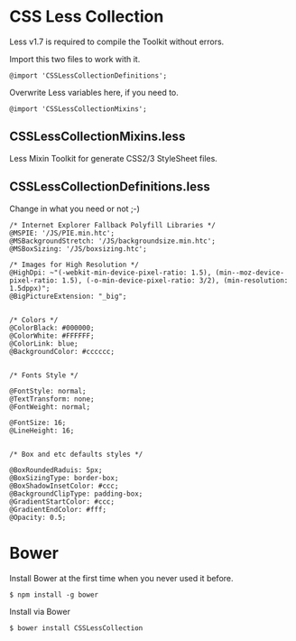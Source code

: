 # CSS Less Collection

Less v1.7 is required to compile the Toolkit without errors.

Import this two files to work with it.

    @import 'CSSLessCollectionDefinitions';
	
Overwrite Less variables here, if you need to.

    @import 'CSSLessCollectionMixins';


## CSSLessCollectionMixins.less

Less Mixin Toolkit for generate CSS2/3 StyleSheet files.


## CSSLessCollectionDefinitions.less

Change in what you need or not ;-)

    /* Internet Explorer Fallback Polyfill Libraries */
    @MSPIE: '/JS/PIE.min.htc';
    @MSBackgroundStretch: '/JS/backgroundsize.min.htc';
    @MSBoxSizing: '/JS/boxsizing.htc';

    /* Images for High Resolution */
    @HighDpi: ~"(-webkit-min-device-pixel-ratio: 1.5), (min--moz-device-pixel-ratio: 1.5), (-o-min-device-pixel-ratio: 3/2), (min-resolution: 1.5dppx)";
    @BigPictureExtension: "_big";


    /* Colors */
    @ColorBlack: #000000;
    @ColorWhite: #FFFFFF;
    @ColorLink: blue;
    @BackgroundColor: #cccccc;


    /* Fonts Style */

    @FontStyle: normal;
    @TextTransform: none;
    @FontWeight: normal;

    @FontSize: 16;
    @LineHeight: 16;


    /* Box and etc defaults styles */

    @BoxRoundedRaduis: 5px;
    @BoxSizingType: border-box;
    @BoxShadowInsetColor: #ccc;
    @BackgroundClipType: padding-box;
    @GradientStartColor: #ccc;
    @GradientEndColor: #fff;
    @Opacity: 0.5;


# Bower

Install Bower at the first time when you never used it before.

    $ npm install -g bower

Install via Bower

    $ bower install CSSLessCollection
